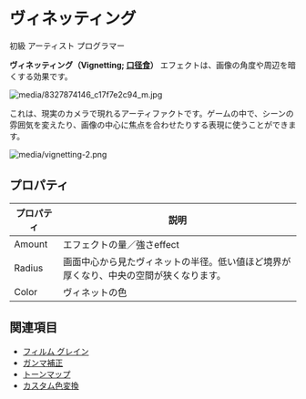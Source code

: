 # ヴィネッティング
<!--
# Vignetting
-->

<span class="badge text-bg-primary">初級</span>
<span class="badge text-bg-success">アーティスト</span>
<span class="badge text-bg-success">プログラマー</span>
<!--
<span class="badge text-bg-primary">Beginner</span>
<span class="badge text-bg-success">Artist</span>
<span class="badge text-bg-success">Programmer</span>
-->

**ヴィネッティング（Vignetting; [口径食](https://ja.wikipedia.org/wiki/%E5%8F%A3%E5%BE%84%E9%A3%9F)）** エフェクトは、画像の角度や周辺を暗くする効果です。
<!--
The **vignetting** effect darkens the angles or the borders of an image.
-->

![media/8327874146_c17f7e2c94_m.jpg](media/8327874146_c17f7e2c94_m.jpg) 

これは、現実のカメラで現れるアーティファクトです。ゲームの中で、シーンの雰囲気を変えたり、画像の中心に焦点を合わせたりする表現に使うことができます。
<!--
This is an artifact appears with real-world cameras. You can use it in your game to change the mood of the scene or focus on the center of the image.
-->

![media/vignetting-2.png](media/vignetting-2.png) 

## プロパティ
<!--
## Properties
-->

| プロパティ| 説明
| -------- | ------------------
| Amount   | エフェクトの量／強さeffect                                        
| Radius   | 画面中心から見たヴィネットの半径。低い値ほど境界が厚くなり、中央の空間が狭くなります。
| Color    | ヴィネットの色

<!--
| Property | Description                                                                   
| -------- | ------------------
| Amount   | Amount/strength of the effect                                        
| Radius   | Radius of the vignette from the center of the screen. A low value thickens the makes border and narrows the central space
| Color    | The vignette color
-->

## 関連項目
<!--
## See also
-->

* [フィルム グレイン](film-grain.md)
* [ガンマ補正](gamma-correction.md)
* [トーンマップ](tonemap.md)
* [カスタム色変換](custom-color-transforms.md)

<!--
* [Film grain](film-grain.md)
* [Gamma correction](gamma-correction.md)
* [ToneMap](tonemap.md)
* [Custom color transforms](custom-color-transforms.md)
-->
